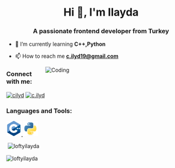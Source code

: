 <h1 align="center">Hi 👋, I'm Ilayda</h1>
<h3 align="center">A passionate frontend developer from Turkey</h3>

- 🌱 I’m currently learning **C++,Python**

- 📫 How to reach me **c.ilyd19@gmail.com**
<img align="right" alt="Coding" width="400" src="https://media.tenor.com/rePDfDWO3XoAAAAd/hacking.gif">

<h3 align="left">Connect with me:</h3>
<p align="left">
<a href="https://linkedin.com/in/cilyd" target="blank"><img align="center" src="https://raw.githubusercontent.com/rahuldkjain/github-profile-readme-generator/master/src/images/icons/Social/linked-in-alt.svg" alt="cilyd" height="30" width="40" /></a>
<a href="https://instagram.com/c.ilyd" target="blank"><img align="center" src="https://raw.githubusercontent.com/rahuldkjain/github-profile-readme-generator/master/src/images/icons/Social/instagram.svg" alt="c.ilyd" height="30" width="40" /></a>
</p>

<h3 align="left">Languages and Tools:</h3>
<p align="left"> <a href="https://www.w3schools.com/cpp/" target="_blank" rel="noreferrer"> <img src="https://raw.githubusercontent.com/devicons/devicon/master/icons/cplusplus/cplusplus-original.svg" alt="cplusplus" width="40" height="40"/> </a> <a href="https://www.python.org" target="_blank" rel="noreferrer"> <img src="https://raw.githubusercontent.com/devicons/devicon/master/icons/python/python-original.svg" alt="python" width="40" height="40"/> </a> </p>

<p>&nbsp;<img align="center" src="https://github-readme-stats.vercel.app/api?username=loftyilayda&show_icons=true&locale=en" alt="loftyilayda" /></p>

<p><img align="center" src="https://github-readme-streak-stats.herokuapp.com/?user=loftyilayda&" alt="loftyilayda" /></p>

